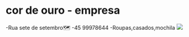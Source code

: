 # cor de ouro - empresa
-Rua sete de setembro🗺️
-45 99978644
-Roupas,casados,mochila
![](https://media.tenor.com/qr6zjvjlWBAAAAAC/friday-the13th-jason.gif)
![]()
